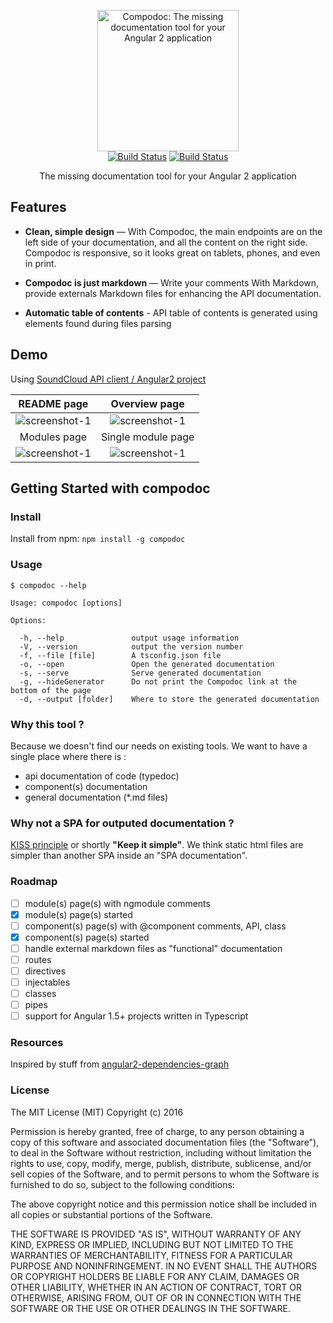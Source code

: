 <p align="center">
  <img src="https://avatars3.githubusercontent.com/u/23202313" alt="Compodoc: The missing documentation tool for your Angular 2 application" width="226">
  <br>
  <a href="https://travis-ci.org/groupe-sii/compodoc"><img src="https://travis-ci.org/groupe-sii/compodoc.svg?branch=develop" alt="Build Status"></a>
  <a href="https://www.npmjs.com/package/compodoc"><img src="https://badge.fury.io/js/compodoc.svg" alt="Build Status"></a>
</p>

<p align="center">The missing documentation tool for your Angular 2 application</p>

Features
------------

* **Clean, simple design** — With Compodoc, the main endpoints are on the left side of your documentation, and all the content on the right side. Compodoc is responsive, so it looks great on tablets, phones, and even in print.

* **Compodoc is just markdown** — Write your comments With Markdown, provide externals Markdown files for enhancing the API documentation.

* **Automatic table of contents** - API table of contents is generated using elements found during files parsing

## Demo

Using [SoundCloud API client / Angular2 project](https://github.com/r-park/soundcloud-ngrx)

README page             |  Overview page
:-------------------------:|:-------------------------:
![screenshot-1](https://raw.githubusercontent.com/groupe-sii/compodoc/master/screenshots/1.png)  | ![screenshot-1](https://raw.githubusercontent.com/groupe-sii/compodoc/master/screenshots/2.png)
Modules page             |  Single module page
![screenshot-1](https://raw.githubusercontent.com/groupe-sii/compodoc/master/screenshots/3.png)  | ![screenshot-1](https://raw.githubusercontent.com/groupe-sii/compodoc/master/screenshots/4.png)

Getting Started with compodoc
------------------------------

### Install

Install from npm: `npm install -g compodoc`

### Usage

```
$ compodoc --help

Usage: compodoc [options]

Options:

  -h, --help               output usage information
  -V, --version            output the version number
  -f, --file [file]        A tsconfig.json file
  -o, --open               Open the generated documentation
  -s, --serve              Serve generated documentation
  -g, --hideGenerator      Do not print the Compodoc link at the bottom of the page
  -d, --output [folder]    Where to store the generated documentation
```

### Why this tool ?

Because we doesn't find our needs on existing tools. We want to have a single place where there is :
- api documentation of code (typedoc)
- component(s) documentation
- general documentation (\*.md files)

### Why not a SPA for outputed documentation ?

[KISS principle](https://en.wikipedia.org/wiki/KISS_principle) or shortly __"Keep it simple"__. We think static html files are simpler than another SPA inside an "SPA documentation".

### Roadmap

- [ ] module(s) page(s) with ngmodule comments
- [x] module(s) page(s) started
- [ ] component(s) page(s) with @component comments, API, class
- [x] component(s) page(s) started
- [ ] handle external markdown files as "functional" documentation
- [ ] routes
- [ ] directives
- [ ] injectables
- [ ] classes
- [ ] pipes
- [ ] support for Angular 1.5+ projects written in Typescript

### Resources

Inspired by stuff from [angular2-dependencies-graph](https://github.com/manekinekko/angular2-dependencies-graph)

### License

The MIT License (MIT)
Copyright (c) 2016

Permission is hereby granted, free of charge, to any person obtaining a copy of this software and associated documentation files (the "Software"), to deal in the Software without restriction, including without limitation the rights to use, copy, modify, merge, publish, distribute, sublicense, and/or sell copies of the Software, and to permit persons to whom the Software is furnished to do so, subject to the following conditions:

The above copyright notice and this permission notice shall be included in all copies or substantial portions of the Software.

THE SOFTWARE IS PROVIDED "AS IS", WITHOUT WARRANTY OF ANY KIND, EXPRESS OR IMPLIED, INCLUDING BUT NOT LIMITED TO THE WARRANTIES OF MERCHANTABILITY, FITNESS FOR A PARTICULAR PURPOSE AND NONINFRINGEMENT. IN NO EVENT SHALL THE AUTHORS OR COPYRIGHT HOLDERS BE LIABLE FOR ANY CLAIM, DAMAGES OR OTHER LIABILITY, WHETHER IN AN ACTION OF CONTRACT, TORT OR OTHERWISE, ARISING FROM, OUT OF OR IN CONNECTION WITH THE SOFTWARE OR THE USE OR OTHER DEALINGS IN THE SOFTWARE.
